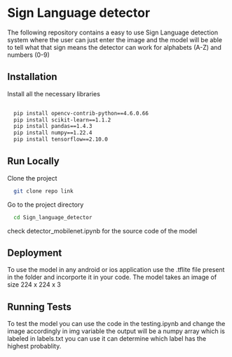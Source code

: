 
# Sign Language detector 

The following repository contains a easy to use Sign Language detection 
system where the user can just enter the image and the model will be able 
to tell what that sign means the detector can work for alphabets (A-Z) and numbers
(0-9)


## Installation

Install all the necessary libraries

```bash
  
  pip install opencv-contrib-python==4.6.0.66
  pip install scikit-learn==1.1.2
  pip install pandas==1.4.3
  pip install numpy==1.22.4
  pip install tensorflow==2.10.0

```

## Run Locally

Clone the project

```bash
  git clone repo link
```

Go to the project directory

```bash
  cd Sign_language_detector
```
check detector_mobilenet.ipynb for the source code of the model 



## Deployment

To use the model in any android or ios application use the .tflite file
present in the folder and incorporte it in your code. The model takes an image of 
size 224 x 224 x 3 
## Running Tests

To test the model you can use the code in the testing.ipynb and change the 
image accordingly in img variable the output will be a numpy array which is labeled 
in labels.txt you can use it can determine which label has the highest probablity.
